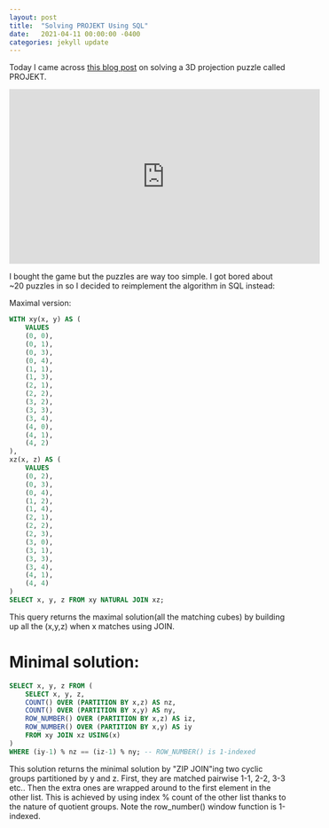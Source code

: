 ```yaml
---
layout: post
title:  "Solving PROJEKT Using SQL"
date:   2021-04-11 00:00:00 -0400
categories: jekyll update
---
```


Today I came across [this blog post](https://github.com/frankmcsherry/blog/blob/master/posts/2018-12-30.md) on solving a 3D projection puzzle called PROJEKT.

<iframe width="560" height="315" src="https://www.youtube.com/embed/kWmbdk0pT1s" title="YouTube video player" frameborder="0" allow="accelerometer; autoplay; clipboard-write; encrypted-media; gyroscope; picture-in-picture" allowfullscreen></iframe>

I bought the game but the puzzles are way too simple. I got bored about ~20 puzzles in so I decided to reimplement the algorithm in SQL instead:

Maximal version:

```sql
WITH xy(x, y) AS (
    VALUES
    (0, 0),
    (0, 1),
    (0, 3),
    (0, 4),
    (1, 1),
    (1, 3),
    (2, 1),
    (2, 2),
    (3, 2),
    (3, 3),
    (3, 4),
    (4, 0),
    (4, 1),
    (4, 2)
),
xz(x, z) AS (
    VALUES
    (0, 2),
    (0, 3),
    (0, 4),
    (1, 2),
    (1, 4),
    (2, 1),
    (2, 2),
    (2, 3),
    (3, 0),
    (3, 1),
    (3, 3),
    (3, 4),
    (4, 1),
    (4, 4)
)
SELECT x, y, z FROM xy NATURAL JOIN xz;
```
This query returns the maximal solution(all the matching cubes) by building up all the (x,y,z) when x matches using JOIN.

# Minimal solution:
```sql
SELECT x, y, z FROM (
    SELECT x, y, z,
    COUNT() OVER (PARTITION BY x,z) AS nz,
    COUNT() OVER (PARTITION BY x,y) AS ny,
    ROW_NUMBER() OVER (PARTITION BY x,z) AS iz,
    ROW_NUMBER() OVER (PARTITION BY x,y) AS iy
    FROM xy JOIN xz USING(x)
)
WHERE (iy-1) % nz == (iz-1) % ny; -- ROW_NUMBER() is 1-indexed
```
This solution returns the minimal solution by "ZIP JOIN"ing two cyclic groups partitioned by y and z. First, they are matched pairwise 1-1, 2-2, 3-3 etc.. Then the extra ones are wrapped around to the first element in the other list. This is achieved by using index % count of the other list thanks to the nature of quotient groups. Note the row_number() window function is 1-indexed.
